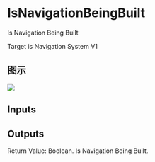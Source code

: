 # IsNavigationBeingBuilt

Is Navigation Being Built

Target is Navigation System V1

## 图示

![]($-20221218-17472515.png)

## Inputs

## Outputs

Return Value: Boolean. Is Navigation Being Built.

